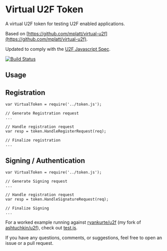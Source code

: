# Virtual U2F Token

A virtual U2F token for testing U2F enabled applications.  

Based on [https://github.com/mplatt/virtual-u2f](https://github.com/mplatt/virtual-u2f).  

Updated to comply with the [U2F Javascript Spec](https://fidoalliance.org/specs/fido-u2f-v1.0-nfc-bt-amendment-20150514/fido-u2f-javascript-api.html#dictionary-u2frequest-members).  

[![Build Status](https://travis-ci.org/ryankurte/virtual-u2f.svg)](https://travis-ci.org/ryankurte/virtual-u2f)  

## Usage


## Registration
```
var VirtualToken = require('../token.js');

// Generate Registration request
...

// Handle registration request
var resp = token.HandleRegisterRequest(req);

// Finalize registration
...

```

## Signing / Authentication
```
var VirtualToken = require('../token.js');

// Generate Signing request
...

// Handle registration request
var resp = token.HandleSignatureRequest(req);

// Finalize Signing
...

```

For a worked example running against [ryankurte/u2f](https://github.com/ryankurte/u2f) (my fork of [ashtuchkin/u2f](https://github.com/ashtuchkin/u2f)), check out [test.js](test/test.js).  


If you have any questions, comments, or suggestions, feel free to open an issue or a pull request.
